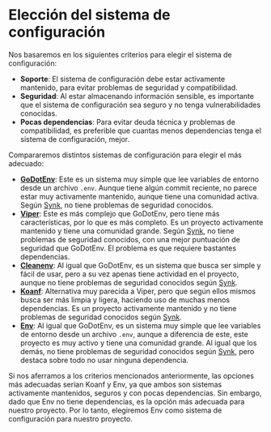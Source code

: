 # Elección del sistema de configuración

Nos basaremos en los siguientes criterios para elegir el sistema de configuración:
- **Soporte**: El sistema de configuración debe estar activamente mantenido, para evitar problemas de seguridad y compatibilidad.
- **Seguridad**: Al estar almacenando información sensible, es importante que el sistema de configuración sea seguro y no tenga vulnerabilidades conocidas.
- **Pocas dependencias**: Para evitar deuda técnica y problemas de compatibilidad, es preferible que cuantas menos dependencias tenga el sistema de configuración, mejor.

Compararemos distintos sistemas de configuración para elegir el más adecuado:

- **[GoDotEnv](https://github.com/joho/godotenv)**: Este es un sistema muy simple que lee variables de entorno desde un archivo `.env`. Aunque tiene algún commit reciente, no parece estar muy activamente mantenido, aunque tiene una comunidad activa. Según [Synk](https://snyk.io/advisor/golang/github.com/joho/godotenv), no tiene problemas de seguridad conocidos.
- **[Viper](https://github.com/spf13/viper)**: Este es más complejo que GoDotEnv, pero tiene más características, por lo que es más completo. Es un proyecto activamente mantenido y tiene una comunidad grande. Según [Synk](https://snyk.io/advisor/golang/github.com/spf13/viper), no tiene problemas de seguridad conocidos, con una mejor puntuación de seguridad que GoDotEnv. El problema es que requiere bastantes dependencias.
- **[Cleanenv](https://github.com/ilyakaznacheev/cleanenv)**: Al igual que GoDotEnv, es un sistema que busca ser simple y fácil de usar, pero a su vez apenas tiene actividad en el proyecto, aunque no tiene problemas de seguridad conocidos según [Synk](https://snyk.io/advisor/golang/github.com/ilyakaznacheev/cleanenv).
- **[Koanf](https://github.com/knadh/koanf)**: Alternativa muy parecida a Viper, pero que según ellos mismos busca ser más limpia y ligera, haciendo uso de muchas menos dependencias. Es un proyecto activamente mantenido y no tiene problemas de seguridad conocidos según [Synk](https://snyk.io/advisor/golang/github.com/knadh/koanf/v2).
- **[Env](https://github.com/caarlos0/env)**: Al igual que GoDotEnv, es un sistema muy simple que lee variables de entorno desde un archivo `.env`, aunque a diferencia de este, este proyecto es muy activo y tiene una comunidad grande. Al igual que los demás, no tiene problemas de seguridad conocidos según [Synk](https://snyk.io/advisor/golang/github.com/caarlos0/env/v11), pero destaca sobre todo no usar ninguna dependencia.


Si nos aferramos a los criterios mencionados anteriormente, las opciones más adecuadas serían Koanf y Env, ya que ambos son sistemas activamente mantenidos, seguros y con pocas dependencias. Sin embargo, dado que Env no tiene dependencias, es la opción más adecuada para nuestro proyecto. Por lo tanto, elegiremos Env como sistema de configuración para nuestro proyecto.